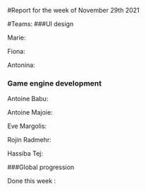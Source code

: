 #Report for the week of November 29th 2021


#Teams:
###UI design



Marie: 


Fiona: 

Antonina:



### Game engine development


Antoine Babu:



Antoine Majoie:



Eve Margolis:



Rojin Radmehr:



Hassiba Tej: 



###Global progression



Done this week :
